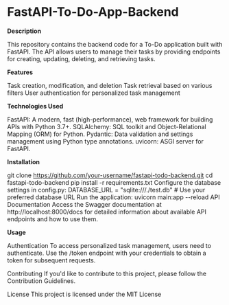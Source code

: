 # FastAPI-To-Do-App-Backend
**Description**

This repository contains the backend code for a To-Do application built with FastAPI. The API allows users to manage their tasks by providing endpoints for creating, updating, deleting, and retrieving tasks.

**Features**

Task creation, modification, and deletion
Task retrieval based on various filters
User authentication for personalized task management

**Technologies Used**

FastAPI: A modern, fast (high-performance), web framework for building APIs with Python 3.7+.
SQLAlchemy: SQL toolkit and Object-Relational Mapping (ORM) for Python.
Pydantic: Data validation and settings management using Python type annotations.
uvicorn: ASGI server for FastAPI.

**Installation**

git clone https://github.com/your-username/fastapi-todo-backend.git
cd fastapi-todo-backend
pip install -r requirements.txt
Configure the database settings in config.py:
DATABASE_URL = "sqlite:///./test.db"  # Use your preferred database URL
Run the application:
uvicorn main:app --reload
API Documentation
Access the Swagger documentation at http://localhost:8000/docs for detailed information about available API endpoints and how to use them.

**Usage**

Authentication
To access personalized task management, users need to authenticate. Use the /token endpoint with your credentials to obtain a token for subsequent requests.

Contributing
If you'd like to contribute to this project, please follow the Contribution Guidelines.

License
This project is licensed under the MIT License
